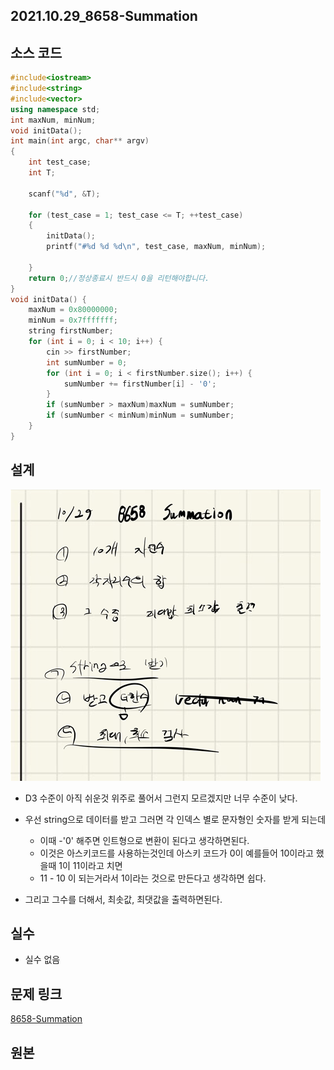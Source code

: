 ## 2021.10.29_8658-Summation

## 소스 코드 

```c++
#include<iostream>
#include<string>
#include<vector>
using namespace std;
int maxNum, minNum;
void initData();
int main(int argc, char** argv)
{
	int test_case;
	int T;
	
	scanf("%d", &T);

	for (test_case = 1; test_case <= T; ++test_case)
	{
		initData();
		printf("#%d %d %d\n", test_case, maxNum, minNum);

	}
	return 0;//정상종료시 반드시 0을 리턴해야합니다.
}
void initData() {
	maxNum = 0x80000000;
	minNum = 0x7fffffff;
	string firstNumber;
	for (int i = 0; i < 10; i++) {
		cin >> firstNumber;
		int sumNumber = 0;
		for (int i = 0; i < firstNumber.size(); i++) {
			sumNumber += firstNumber[i] - '0';
		}
		if (sumNumber > maxNum)maxNum = sumNumber;
		if (sumNumber < minNum)minNum = sumNumber;
	}
}
```

## 설계

![image-20211029204143285](2021.10.29_8658-Summation.assets/image-20211029204143285.png)

- D3 수준이 아직 쉬운것 위주로 풀어서 그런지 모르겠지만 너무 수준이 낮다.
- 우선 string으로 데이터를 받고 그러면 각 인덱스 별로 문자형인 숫자를 받게 되는데
  - 이때 -'0' 해주면 인트형으로 변환이 된다고 생각하면된다.
  - 이것은 아스키코드를 사용하는것인데 아스키 코드가 0이 예를들어 10이라고 했을때 1이 11이라고 치면
  - 11 - 10 이 되는거라서 1이라는 것으로 만든다고 생각하면 쉽다.

- 그리고 그수를 더해서, 최솟값, 최댓값을 출력하면된다.

## 실수 

- 실수 없음

## 문제 링크

[8658-Summation](https://swexpertacademy.com/main/code/problem/problemDetail.do?problemLevel=3&problemLevel=4&contestProbId=AW1lwyh6WPwDFARC&categoryId=AW1lwyh6WPwDFARC&categoryType=CODE&problemTitle=&orderBy=PASS_RATE&selectCodeLang=ALL&select-1=4&pageSize=10&pageIndex=3)

## 원본


